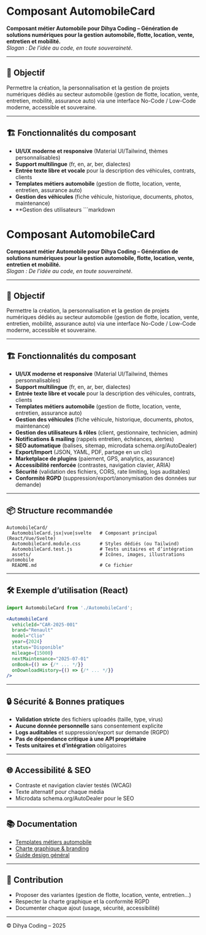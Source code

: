 # Composant AutomobileCard

**Composant métier Automobile pour Dihya Coding – Génération de solutions numériques pour la gestion automobile, flotte, location, vente, entretien et mobilité.**  
_Slogan : De l’idée au code, en toute souveraineté._

---

## 🎯 Objectif

Permettre la création, la personnalisation et la gestion de projets numériques dédiés au secteur automobile (gestion de flotte, location, vente, entretien, mobilité, assurance auto) via une interface No-Code / Low-Code moderne, accessible et souveraine.

---

## 🏗️ Fonctionnalités du composant

- **UI/UX moderne et responsive** (Material UI/Tailwind, thèmes personnalisables)
- **Support multilingue** (fr, en, ar, ber, dialectes)
- **Entrée texte libre et vocale** pour la description des véhicules, contrats, clients
- **Templates métiers automobile** (gestion de flotte, location, vente, entretien, assurance auto)
- **Gestion des véhicules** (fiche véhicule, historique, documents, photos, maintenance)
- **Gestion des utilisateurs ```markdown
# Composant AutomobileCard

**Composant métier Automobile pour Dihya Coding – Génération de solutions numériques pour la gestion automobile, flotte, location, vente, entretien et mobilité.**  
_Slogan : De l’idée au code, en toute souveraineté._

---

## 🎯 Objectif

Permettre la création, la personnalisation et la gestion de projets numériques dédiés au secteur automobile (gestion de flotte, location, vente, entretien, mobilité, assurance auto) via une interface No-Code / Low-Code moderne, accessible et souveraine.

---

## 🏗️ Fonctionnalités du composant

- **UI/UX moderne et responsive** (Material UI/Tailwind, thèmes personnalisables)
- **Support multilingue** (fr, en, ar, ber, dialectes)
- **Entrée texte libre et vocale** pour la description des véhicules, contrats, clients
- **Templates métiers automobile** (gestion de flotte, location, vente, entretien, assurance auto)
- **Gestion des véhicules** (fiche véhicule, historique, documents, photos, maintenance)
- **Gestion des utilisateurs & rôles** (client, gestionnaire, technicien, admin)
- **Notifications & mailing** (rappels entretien, échéances, alertes)
- **SEO automatique** (balises, sitemap, microdata schema.org/AutoDealer)
- **Export/Import** (JSON, YAML, PDF, partage en un clic)
- **Marketplace de plugins** (paiement, GPS, analytics, assurance)
- **Accessibilité renforcée** (contrastes, navigation clavier, ARIA)
- **Sécurité** (validation des fichiers, CORS, rate limiting, logs auditables)
- **Conformité RGPD** (suppression/export/anonymisation des données sur demande)

---

## 📦 Structure recommandée

```
AutomobileCard/
  AutomobileCard.jsx|vue|svelte   # Composant principal (React/Vue/Svelte)
  AutomobileCard.module.css       # Styles dédiés (ou Tailwind)
  AutomobileCard.test.js          # Tests unitaires et d’intégration
  assets/                         # Icônes, images, illustrations automobile
  README.md                       # Ce fichier
```

---

## 🛠️ Exemple d’utilisation (React)

```jsx
import AutomobileCard from './AutomobileCard';

<AutomobileCard
  vehicleId="CAR-2025-001"
  brand="Renault"
  model="Clio"
  year={2024}
  status="Disponible"
  mileage={15000}
  nextMaintenance="2025-07-01"
  onBook={() => {/* ... */}}
  onDownloadHistory={() => {/* ... */}}
/>
```

---

## 🔒 Sécurité & Bonnes pratiques

- **Validation stricte** des fichiers uploadés (taille, type, virus)
- **Aucune donnée personnelle** sans consentement explicite
- **Logs auditables** et suppression/export sur demande (RGPD)
- **Pas de dépendance critique à une API propriétaire**
- **Tests unitaires et d’intégration** obligatoires

---

## 🌐 Accessibilité & SEO

- Contraste et navigation clavier testés (WCAG)
- Texte alternatif pour chaque média
- Microdata schema.org/AutoDealer pour le SEO

---

## 📚 Documentation

- [Templates métiers automobile](../../../docs/contribution/templates/README.md)
- [Charte graphique & branding](../../../branding/README.md)
- [Guide design général](../../../design/README.md)

---

## 🤝 Contribution

- Proposer des variantes (gestion de flotte, location, vente, entretien…)
- Respecter la charte graphique et la conformité RGPD
- Documenter chaque ajout (usage, sécurité, accessibilité)

---

© Dihya Coding – 2025
```